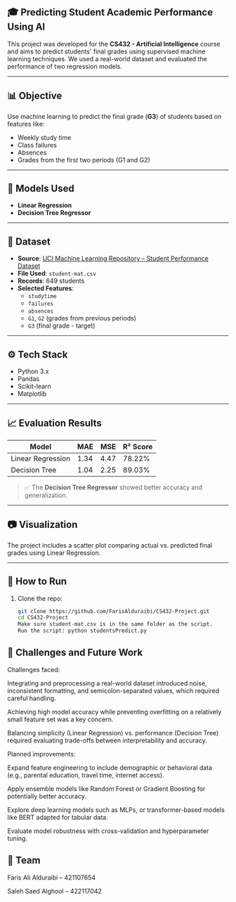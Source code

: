 ## 🎓 Predicting Student Academic Performance Using AI

This project was developed for the **CS432 - Artificial Intelligence** course and aims to predict students' final grades using supervised machine learning techniques. We used a real-world dataset and evaluated the performance of two regression models.

---

## 📊 Objective

Use machine learning to predict the final grade (**G3**) of students based on features like:
- Weekly study time
- Class failures
- Absences
- Grades from the first two periods (G1 and G2)

---

## 🧠 Models Used

- **Linear Regression**
- **Decision Tree Regressor**

---

## 📁 Dataset

- **Source**: [UCI Machine Learning Repository – Student Performance Dataset](https://archive.ics.uci.edu/dataset/320/student+performance)
- **File Used**: `student-mat.csv`
- **Records**: 649 students
- **Selected Features**:
  - `studytime`
  - `failures`
  - `absences`
  - `G1`, `G2` (grades from previous periods)
  - `G3` (final grade - target)

---

## ⚙️ Tech Stack

- Python 3.x
- Pandas
- Scikit-learn
- Matplotlib

---

## 📈 Evaluation Results

| Model             | MAE  | MSE  | R² Score |
|------------------|------|------|----------|
| Linear Regression | 1.34 | 4.47 | 78.22%   |
| Decision Tree     | 1.04 | 2.25 | 89.03%   |

> ✅ The **Decision Tree Regressor** showed better accuracy and generalization.

---

## 📷 Visualization

The project includes a scatter plot comparing actual vs. predicted final grades using Linear Regression.

---

## 📌 How to Run

1. Clone the repo:
   ```bash
   git clone https://github.com/FarisAlduraibi/CS432-Project.git
   cd CS432-Project
   Make sure student-mat.csv is in the same folder as the script.
   Run the script: python studentsPredict.py
## 🚧 Challenges and Future Work
Challenges faced:

Integrating and preprocessing a real-world dataset introduced noise, inconsistent formatting, and semicolon-separated values, which required careful handling.

Achieving high model accuracy while preventing overfitting on a relatively small feature set was a key concern.

Balancing simplicity (Linear Regression) vs. performance (Decision Tree) required evaluating trade-offs between interpretability and accuracy.

Planned improvements:

Expand feature engineering to include demographic or behavioral data (e.g., parental education, travel time, internet access).

Apply ensemble models like Random Forest or Gradient Boosting for potentially better accuracy.

Explore deep learning models such as MLPs, or transformer-based models like BERT adapted for tabular data.

Evaluate model robustness with cross-validation and hyperparameter tuning.



## 👥 Team
Faris Ali Alduraibi – 421107654

Saleh Saed Alghool – 422117042



